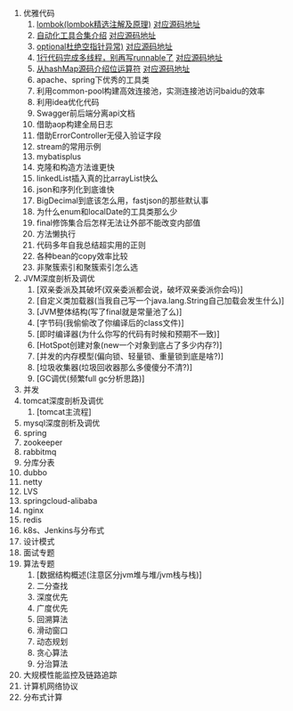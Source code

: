 1. 优雅代码
    1. [lombok(lombok精选注解及原理)](https://mp.weixin.qq.com/s/8pK9Z4upDlLMGK-RcLSoxQ)  [对应源码地址](https://github.com/edanlx/TechingCode/tree/master/demoGrace/src/main/java/com/example/demo/lesson/grace/lombok)
    2. [自动化工具合集介绍](https://mp.weixin.qq.com/s/tyumKp6obMJ-jEBO8_XcYw)  [对应源码地址](https://github.com/edanlx/TechingCode/tree/master/demoGrace/src/main/java/com/example/demo/lesson/grace/junit)
    3. [optional杜绝空指针异常)](https://mp.weixin.qq.com/s/n5F6Xz-wkELACdL-SlYwkw)  [对应源码地址](https://github.com/edanlx/TechingCode/tree/master/demoGrace/src/main/java/com/example/demo/lesson/grace/optional)
    4. [1行代码完成多线程，别再写runnable了](https://mp.weixin.qq.com/s/HQMq1C6XdcVSJQm71WF-8w)  [对应源码地址](https://github.com/edanlx/TechingCode/tree/master/demoGrace/src/main/java/com/example/demo/lesson/grace/thread)
    5. [从hashMap源码介绍位运算符](https://mp.weixin.qq.com/s/d2whUkVnifmdij_CIHxvFQ)  [对应源码地址](https://github.com/edanlx/TechingCode/tree/master/demoGrace/src/main/java/com/example/demo/lesson/grace/symbol)
    6. apache、spring下优秀的工具类
    7. 利用common-pool构建高效连接池，实测连接池访问baidu的效率
    8. 利用idea优化代码
    9. Swagger前后端分离api文档
    10. 借助aop构建全局日志
    11. 借助ErrorController无侵入验证字段
    12. stream的常用示例
    13. mybatisplus
    14. 克隆和构造方法谁更快
    15. linkedList插入真的比arrayList快么
    16. json和序列化到底谁快
    17. BigDecimal到底该怎么用，fastjson的那些默认事
    18. 为什么enum和localDate的工具类那么少
    19. final修饰集合后怎样无法让外部不能改变内部值
    20. 方法懒执行
    21. 代码多年自我总结超实用的正则
    22. 各种bean的copy效率比较
    23. 非聚簇索引和聚簇索引怎么选
2. JVM深度剖析及调优
    1. [双亲委派及其破坏(双亲委派都会说，破坏双亲委派你会吗)]
    2. [自定义类加载器(当我自己写一个java.lang.String自己加载会发生什么)]
    3. [JVM整体结构(写了final就是常量池了么)]
    4. [字节码(我偷偷改了你编译后的class文件)]
    5. [即时编译器(为什么你写的代码有时候和预期不一致)]
    6. [HotSpot创建对象(new一个对象到底占了多少内存?)]
    7. [并发的内存模型(偏向锁、轻量锁、重量锁到底是啥?)]
    8. [垃圾收集器(垃圾回收器那么多傻傻分不清?)]
    9. [GC调优(频繁full gc分析思路)]
3. 并发 
4. tomcat深度剖析及调优
      1. [tomcat主流程]
5. mysql深度剖析及调优
6. spring
7. zookeeper
8. rabbitmq
9. 分库分表
10. dubbo
11. netty
12. LVS
13. springcloud-alibaba
14. nginx
15. redis
16. k8s、Jenkins与分布式
17. 设计模式
18. 面试专题
19. 算法专题
     1. [数据结构概述(注意区分jvm堆与堆/jvm栈与栈)]
     2. 二分查找
     3. 深度优先
     4. 广度优先
     5. 回溯算法
     6. 滑动窗口
     7. 动态规划
     8. 贪心算法
     9. 分治算法
20. 大规模性能监控及链路追踪
21. 计算机网络协议
22. 分布式计算    
